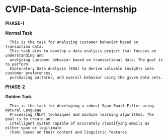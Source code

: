 # CVIP-Data-Science-Internship
 **PHASE-1**
   
   **Normal Task**

      This is the task for Analyzing customer behavior based on transaction data.
      This task aims to develop a data analysis project that focuses on understanding and 
      analyzing customer behavior based on transactional data. The goal is to perform 
      Exploratory Data Analysis (EDA) to derive valuable insights into customer preferences,
      purchasing patterns, and overall behavior using the given data sets.

**PHASE-2**

  **Golden Task**

      This is the task for developing a robust Spam Email Filter using Natural Language 
      Processing (NLP) techniques and machine learning algorithms. The goal is to create an 
      intelligent system capable of accurately classifying emails as either spam or legitimate
      (ham) based on their content and linguistic features.

